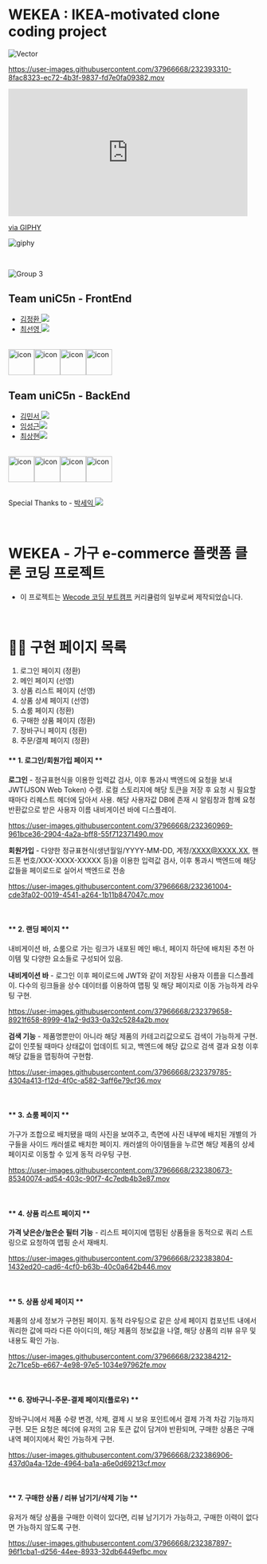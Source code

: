 # WEKEA : IKEA-motivated clone coding project

![Vector](https://user-images.githubusercontent.com/37966668/232393450-f45f8d99-6001-4ce0-9e19-c2c0bebd19ae.png)

https://user-images.githubusercontent.com/37966668/232393310-8fac8323-ec72-4b3f-9837-fd7e0fa09382.mov

<iframe src="https://giphy.com/embed/DZAegh2mIIV9JUtYVw" width="480" height="256" frameBorder="0" class="giphy-embed" allowFullScreen></iframe><p><a href="https://giphy.com/gifs/DZAegh2mIIV9JUtYVw">via GIPHY</a></p>

![giphy](https://user-images.githubusercontent.com/37966668/232397033-2bbaa8d7-382f-494b-9a8d-d7a3180d966c.gif)

<br />

![Group 3](https://user-images.githubusercontent.com/37966668/232392845-3958e8f3-0bfc-4734-8423-cd8a47ba55a3.png)

## Team uniC5n - FrontEnd

- <a href="https://github.com/ggkim0614">김정환 <img src="https://img.shields.io/badge/GitHub-181717?style=flat-square&logo=GitHub&logoColor=white&link=https://github.com/hongyeollee"/></a>
- <a href="https://github.com/suny0ung">최선영 <img src="https://img.shields.io/badge/GitHub-181717?style=flat-square&logo=GitHub&logoColor=white&link=https://github.com/hongyeollee"/></a>

<br />

<div style="display: flex; align-items: flex-start;"><img src="https://techstack-generator.vercel.app/react-icon.svg" alt="icon" width="52" height="52" /><img src="https://techstack-generator.vercel.app/js-icon.svg" alt="icon" width="52" height="52" /><img src="https://techstack-generator.vercel.app/sass-icon.svg" alt="icon" width="52" height="52" /><img src="https://techstack-generator.vercel.app/restapi-icon.svg" alt="icon" width="52" height="52" /></div>


## Team uniC5n - BackEnd

- <a href="https://github.com/minseoya">김민서 <img src="https://img.shields.io/badge/GitHub-181717?style=flat-square&logo=GitHub&logoColor=white&link=https://github.com/minseoya"/></a>
- <a href="https://github.com/lsg622">임성근<img src="https://img.shields.io/badge/GitHub-181717?style=flat-square&logo=GitHub&logoColor=white&link=https://github.com/lsg622"/></a>
- <a href="https://github.com/Dongrang072">최상현<img src="https://img.shields.io/badge/GitHub-181717?style=flat-square&logo=GitHub&logoColor=white&link=https://github.com/Dongrang072"/></a>

<br />

<div style="display: flex; align-items: flex-start;"><img src="https://techstack-generator.vercel.app/nginx-icon.svg" alt="icon" width="52" height="52" /><img src="https://techstack-generator.vercel.app/mysql-icon.svg" alt="icon" width="52" height="52" /><img src="https://techstack-generator.vercel.app/js-icon.svg" alt="icon" width="52" height="52" /><img src="https://techstack-generator.vercel.app/restapi-icon.svg" alt="icon" width="52" height="52" /></div>

<br />

Special Thanks to - <a href="https://github.com/parkseyik">박세익 <img src="https://img.shields.io/badge/GitHub-181717?style=flat-square&logo=GitHub&logoColor=white&link=https://github.com/parkseyik"/></a>

<br/>

# WEKEA - 가구 e-commerce 플랫폼 클론 코딩 프로젝트

- 이 프로젝트는 <a href="https://github.com/wecode-bootcamp-korea">Wecode 코딩 부트캠프</a> 커리큘럼의 일부로써 제작되었습니다.

<br/>

# 👨‍💻 구현 페이지 목록
1. 로그인 페이지 (정환)
2. 메인 페이지 (선영)
3. 상품 리스트 페이지 (선영)
4. 상품 상세 페이지 (선영)
5. 쇼룸 페이지 (정환)
6. 구매한 상품 페이지 (정환)
7. 장바구니 페이지 (정환)
8. 주문/결제 페이지 (정환)


#### ** 1. 로그인/회원가입 페이지 **

**로그인** - 정규표현식을 이용한 입력값 검사, 이후 통과시 백엔드에 요청을 보내 JWT(JSON Web Token) 수령. 로컬 스토리지에 해당 토큰을 저장 후 요청 시 필요할 때마다 리퀘스트 헤더에 담아서 사용. 해당 사용자값 DB에 존재 시 알림창과 함께 요청 반환값으로 받은 사용자 이름 내비게이션 바에 디스플레이.

https://user-images.githubusercontent.com/37966668/232360969-961bce36-2904-4a2a-bff8-55f712371490.mov

**회원가입** - 다양한 정규표현식(생년월일/YYYY-MM-DD, 계정/XXXX@XXXX.XX, 핸드폰 번호/XXX-XXXX-XXXXX 등)을 이용한 입력값 검사, 이후 통과시 백엔드에 해당 값들을 페이로드로 실어서 백엔드로 전송

https://user-images.githubusercontent.com/37966668/232361004-cde3fa02-0019-4541-a264-1b11b847047c.mov

<br />

#### ** 2. 랜딩 페이지 **<br>

내비게이션 바, 쇼룸으로 가는 링크가 내포된 메인 배너, 페이지 하단에 배치된 추천 아이템 및 다양한 요소들로 구성되어 있음.

**내비게이션 바** - 로그인 이후 페이로드에 JWT와 같이 저장된 사용자 이름을 디스플레이. 다수의 링크들을 상수 데이터를 이용하여 맵핑 및 해당 페이지로 이동 가능하게 라우팅 구현.

https://user-images.githubusercontent.com/37966668/232379658-8921f658-8999-41a2-9d33-0a32c5284a2b.mov


**검색 기능** - 제품명뿐만이 아니라 해당 제품의 카테고리값으로도 검색이 가능하게 구현. 값이 인풋될 때마다 상태값이 업데이트 되고, 백엔드에 해당 값으로 검색 결과 요청 이후 해당 값들을 맵핑하여 구현함.

https://user-images.githubusercontent.com/37966668/232379785-4304a413-f12d-4f0c-a582-3aff6e79cf36.mov

<br />

#### ** 3. 쇼룸 페이지 **<br>

가구가 조합으로 배치됐을 때의 사진을 보여주고, 측면에 사진 내부에 배치된 개별의 가구들을 사이드 캐러셀로 배치한 페이지. 캐러셀의 아이템들을 누르면 해당 제품의 상세 페이지로 이동할 수 있게 동적 라우팅 구현.

https://user-images.githubusercontent.com/37966668/232380673-85340074-ad54-403c-90f7-4c7edb4b3e87.mov

<br />

#### ** 4. 상품 리스트 페이지 **<br>

**가격 낮은순/높은순 필터 기능** - 리스트 페이지에 맵핑된 상품들을 동적으로 쿼리 스트링으로 요청하여 맵핑 순서 재배치.

https://user-images.githubusercontent.com/37966668/232383804-1432ed20-cad6-4cf0-b63b-40c0a642b446.mov

<br />

#### ** 5. 상품 상세 페이지 **<br>

제품의 상세 정보가 구현된 페이지. 동적 라우팅으로 같은 상세 페이지 컴포넌트 내에서 쿼리한 값에 따라 다른 아이디의, 해당 제품의 정보값을 나열, 해당 상품의 리뷰 유무 및 내용도 확인 가능.

https://user-images.githubusercontent.com/37966668/232384212-2c71ce5b-e667-4e98-97e5-1034e97962fe.mov

<br />

#### ** 6. 장바구니-주문-결제 페이지(플로우) **<br>

장바구니에서 제품 수량 변경, 삭제, 결제 시 보유 포인트에서 결제 가격 차감 기능까지 구현. 모든 요청은 헤더에 유저의 고유 토큰 값이 담겨야 반환되며, 구매한 상품은 구매내역 페이지에서 확인 가능하게 구현.

https://user-images.githubusercontent.com/37966668/232386906-437d0a4a-12de-4964-ba1a-a6e0d69213cf.mov

<br />

#### ** 7. 구매한 상품 / 리뷰 남기기/삭제 기능 **<br>

유저가 해당 상품을 구매한 이력이 있다면, 리뷰 남기기가 가능하고, 구매한 이력이 없다면 가능하지 않도록 구현. 

https://user-images.githubusercontent.com/37966668/232387897-96f1cba1-d256-44ee-8933-32db6449efbc.mov

<br />








